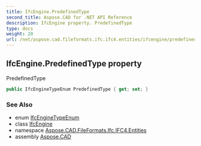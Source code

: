 ```yaml
---
title: IfcEngine.PredefinedType
second_title: Aspose.CAD for .NET API Reference
description: IfcEngine property. PredefinedType
type: docs
weight: 20
url: /net/aspose.cad.fileformats.ifc.ifc4.entities/ifcengine/predefinedtype/
---
```

## IfcEngine.PredefinedType property

PredefinedType

```csharp
public IfcEngineTypeEnum PredefinedType { get; set; }
```

### See Also

* enum [IfcEngineTypeEnum](../../../aspose.cad.fileformats.ifc.ifc4.types/ifcenginetypeenum/)
* class [IfcEngine](../)
* namespace [Aspose.CAD.FileFormats.Ifc.IFC4.Entities](../../ifcengine/)
* assembly [Aspose.CAD](../../../)


